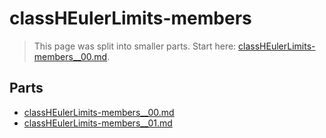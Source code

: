 # classHEulerLimits-members

> This page was split into smaller parts. Start here: [classHEulerLimits-members__00.md](classHEulerLimits-members__00.md).

## Parts

- [classHEulerLimits-members__00.md](classHEulerLimits-members__00.md)
- [classHEulerLimits-members__01.md](classHEulerLimits-members__01.md)
